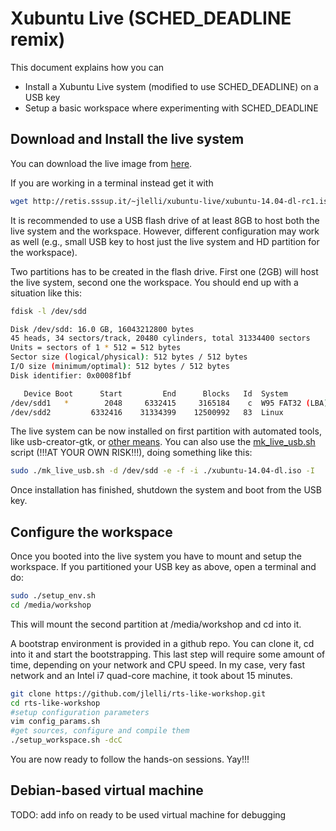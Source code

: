 Xubuntu Live (SCHED_DEADLINE remix)
=========

This document explains how you can

  - Install a Xubuntu Live system (modified to use SCHED_DEADLINE) on a USB key
  - Setup a basic workspace where experimenting with SCHED_DEADLINE

Download and Install the live system
-----------

You can download the live image from [here].

If you are working in a terminal instead get it with

```sh
wget http://retis.sssup.it/~jlelli/xubuntu-live/xubuntu-14.04-dl-rc1.iso
```

It is recommended to use a USB flash drive of at least 8GB to host both the
live system and the workspace. However, different configuration may work as
well (e.g., small USB key to host just the live system and HD partition for the
workspace).

Two partitions has to be created in the flash drive. First one (2GB) will host
the live system, second one the workspace. You should end up with a situation
like this:

```sh
fdisk -l /dev/sdd

Disk /dev/sdd: 16.0 GB, 16043212800 bytes
45 heads, 34 sectors/track, 20480 cylinders, total 31334400 sectors
Units = sectors of 1 * 512 = 512 bytes
Sector size (logical/physical): 512 bytes / 512 bytes
I/O size (minimum/optimal): 512 bytes / 512 bytes
Disk identifier: 0x0008f1bf

   Device Boot      Start         End      Blocks   Id  System
/dev/sdd1   *        2048     6332415     3165184    c  W95 FAT32 (LBA)
/dev/sdd2         6332416    31334399    12500992   83  Linux
```

The live system can be now installed on first partition with automated tools,
like usb-creator-gtk, or [other means]. You can also use the [mk_live_usb.sh]
script (!!!AT YOUR OWN RISK!!!), doing something like this:

```sh
sudo ./mk_live_usb.sh -d /dev/sdd -e -f -i ./xubuntu-14.04-dl.iso -I
```

Once installation has finished, shutdown the system and boot from the USB key.

Configure the workspace
-----------------------

Once you booted into the live system you have to mount and setup the workspace.
If you partitioned your USB key as above, open a terminal and do:

```sh
sudo ./setup_env.sh
cd /media/workshop
```

This will mount the second partition at /media/workshop and cd into it.

A bootstrap environment is provided in a github repo. You can clone it, cd into
it and start the bootstrapping. This last step will require some amount of
time, depending on your network and CPU speed. In my case, very fast network
and an Intel i7 quad-core machine, it took about 15 minutes.

```sh
git clone https://github.com/jlelli/rts-like-workshop.git
cd rts-like-workshop
#setup configuration parameters
vim config_params.sh
#get sources, configure and compile them
./setup_workspace.sh -dcC
```

You are now ready to follow the hands-on sessions. Yay!!!

Debian-based virtual machine
----------------------------

TODO: add info on ready to be used virtual machine for debugging


[here]:http://retis.sssup.it/~jlelli/xubuntu-live/xubuntu-14.04-dl-rc1.iso
[other means]:https://help.ubuntu.com/community/Installation/FromUSBStick
[mk_live_usb.sh]:http://retis.sssup.it/~jlelli/xubuntu-live/mk_live_usb.sh
